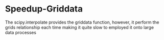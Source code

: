# Speedup-Griddata
The scipy.interpolate provides the griddata function, however, it perform the grids relationship each time making it quite slow to employed it onto large data processes
